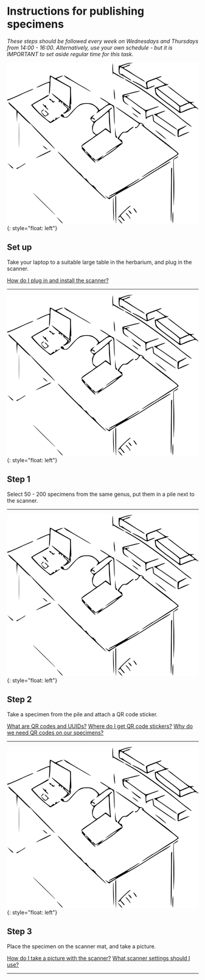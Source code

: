 # Instructions for publishing specimens

*These steps should be followed every week on Wednesdays and Thursdays from 14:00 - 16:00. Alternatively, use your own schedule - but it is IMPORTANT to set aside regular time for this task.*

![Set up](img/setup.svg){: style="float: left"}

## Set up

Take your laptop to a suitable large table in the herbarium, and plug in the scanner.

<a href="#faq-scanner">How do I plug in and install the scanner?</a>

<hr style="clear: both">

![Step 1](img/setup.svg){: style="float: left"}

## Step 1

Select 50 - 200 specimens from the same genus, put them in a pile next to the scanner.

<hr style="clear: both">

![Step 2](img/setup.svg){: style="float: left"}

## Step 2

Take a specimen from the pile and attach a QR code sticker.

<a href="#faq-what-qr-code-stickers">What are QR codes and UUIDs?</a>
<a href="#faq-where-qr-code-stickers">Where do I get QR code stickers?</a>
<a href="#faq-why-qr-code-stickers">Why do we need QR codes on our specimens?</a>

<hr style="clear: both">

![Step 3](img/setup.svg){: style="float: left"}

## Step 3

Place the specimen on the scanner mat, and take a picture.

<a href="#faq-scanner">How do I take a picture with the scanner?</a>
<a href="#faq-scanner">What scanner settings should I use?</a>

<hr style="clear: both">
